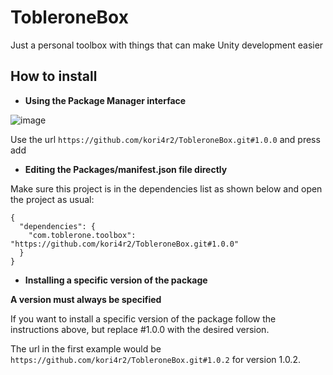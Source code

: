 # TobleroneBox
Just a personal toolbox with things that can make Unity development easier

## __How to install__
- __Using the Package Manager interface__

![image](https://user-images.githubusercontent.com/10902660/153759347-7959671b-517c-4c6f-8cf0-1b6ed2c5b7e5.png)

Use the url ```https://github.com/kori4r2/TobleroneBox.git#1.0.0``` and press add

- __Editing the Packages/manifest.json file directly__

Make sure this project is in the dependencies list as shown below and open the project as usual:

    {
      "dependencies": {
        "com.toblerone.toolbox": "https://github.com/kori4r2/TobleroneBox.git#1.0.0"
      }
    }

- __Installing a specific version of the package__

__A version must always be specified__

If you want to install a specific version of the package follow the instructions above, but replace #1.0.0 with the desired version.

The url in the first example would be ```https://github.com/kori4r2/TobleroneBox.git#1.0.2``` for version 1.0.2.
